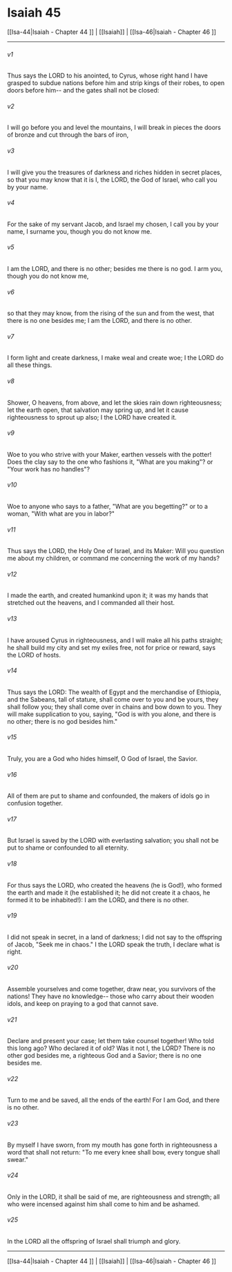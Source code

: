 # Isaiah 45

[[Isa-44|Isaiah - Chapter 44 ]] | [[Isaiah]] | [[Isa-46|Isaiah - Chapter 46 ]]
***

###### v1
Thus says the LORD to his anointed, to Cyrus, whose right hand I have grasped to subdue nations before him and strip kings of their robes, to open doors before him-- and the gates shall not be closed:
###### v2
I will go before you and level the mountains, I will break in pieces the doors of bronze and cut through the bars of iron,
###### v3
I will give you the treasures of darkness and riches hidden in secret places, so that you may know that it is I, the LORD, the God of Israel, who call you by your name.
###### v4
For the sake of my servant Jacob, and Israel my chosen, I call you by your name, I surname you, though you do not know me.
###### v5
I am the LORD, and there is no other; besides me there is no god. I arm you, though you do not know me,
###### v6
so that they may know, from the rising of the sun and from the west, that there is no one besides me; I am the LORD, and there is no other.
###### v7
I form light and create darkness, I make weal and create woe; I the LORD do all these things.
###### v8
Shower, O heavens, from above, and let the skies rain down righteousness; let the earth open, that salvation may spring up, and let it cause righteousness to sprout up also; I the LORD have created it.
###### v9
Woe to you who strive with your Maker, earthen vessels with the potter! Does the clay say to the one who fashions it, "What are you making"? or "Your work has no handles"?
###### v10
Woe to anyone who says to a father, "What are you begetting?" or to a woman, "With what are you in labor?"
###### v11
Thus says the LORD, the Holy One of Israel, and its Maker: Will you question me about my children, or command me concerning the work of my hands?
###### v12
I made the earth, and created humankind upon it; it was my hands that stretched out the heavens, and I commanded all their host.
###### v13
I have aroused Cyrus in righteousness, and I will make all his paths straight; he shall build my city and set my exiles free, not for price or reward, says the LORD of hosts.
###### v14
Thus says the LORD: The wealth of Egypt and the merchandise of Ethiopia, and the Sabeans, tall of stature, shall come over to you and be yours, they shall follow you; they shall come over in chains and bow down to you. They will make supplication to you, saying, "God is with you alone, and there is no other; there is no god besides him."
###### v15
Truly, you are a God who hides himself, O God of Israel, the Savior.
###### v16
All of them are put to shame and confounded, the makers of idols go in confusion together.
###### v17
But Israel is saved by the LORD with everlasting salvation; you shall not be put to shame or confounded to all eternity.
###### v18
For thus says the LORD, who created the heavens (he is God!), who formed the earth and made it (he established it; he did not create it a chaos, he formed it to be inhabited!): I am the LORD, and there is no other.
###### v19
I did not speak in secret, in a land of darkness; I did not say to the offspring of Jacob, "Seek me in chaos." I the LORD speak the truth, I declare what is right.
###### v20
Assemble yourselves and come together, draw near, you survivors of the nations! They have no knowledge-- those who carry about their wooden idols, and keep on praying to a god that cannot save.
###### v21
Declare and present your case; let them take counsel together! Who told this long ago? Who declared it of old? Was it not I, the LORD? There is no other god besides me, a righteous God and a Savior; there is no one besides me.
###### v22
Turn to me and be saved, all the ends of the earth! For I am God, and there is no other.
###### v23
By myself I have sworn, from my mouth has gone forth in righteousness a word that shall not return: "To me every knee shall bow, every tongue shall swear."
###### v24
Only in the LORD, it shall be said of me, are righteousness and strength; all who were incensed against him shall come to him and be ashamed.
###### v25
In the LORD all the offspring of Israel shall triumph and glory.

***

[[Isa-44|Isaiah - Chapter 44 ]] | [[Isaiah]] | [[Isa-46|Isaiah - Chapter 46 ]]
